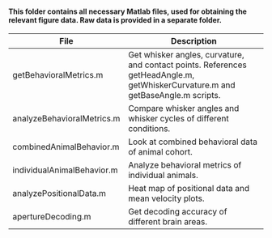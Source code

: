 #### This folder contains all necessary Matlab files, used for obtaining the relevant figure data. Raw data is provided in a separate folder.

| File | Description |
|----------|----------|
| getBehavioralMetrics.m | Get whisker angles, curvature, and contact points. References getHeadAngle.m, getWhiskerCurvature.m and getBaseAngle.m scripts. |
| analyzeBehavioralMetrics.m | Compare whisker angles and whisker cycles of different conditions. |
| combinedAnimalBehavior.m | Look at combined behavioral data of animal cohort. |
| individualAnimalBehavior.m | Analyze behavioral metrics of individual animals. |
| analyzePositionalData.m | Heat map of positional data and mean velocity plots. |
| apertureDecoding.m | Get decoding accuracy of different brain areas. |
